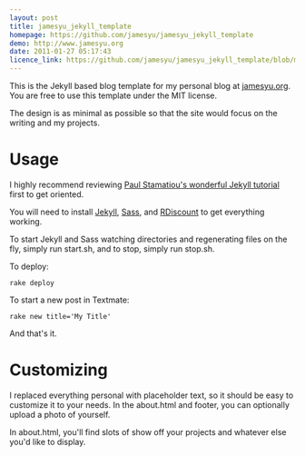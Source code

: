 ```yaml
---
layout: post
title: jamesyu_jekyll_template
homepage: https://github.com/jamesyu/jamesyu_jekyll_template
demo: http://www.jamesyu.org
date: 2011-01-27 05:17:43
licence_link: https://github.com/jamesyu/jamesyu_jekyll_template/blob/master/LICENSE
---
```

This is the Jekyll based blog template for my personal blog at [jamesyu.org](http://www.jamesyu.org/). You are free to use this template under the MIT license.

The design is as minimal as possible so that the site would focus on the writing and my projects.

Usage
=====

I highly recommend reviewing [Paul Stamatiou's wonderful Jekyll tutorial](http://paulstamatiou.com/how-to-wordpress-to-jekyll) first to get oriented.

You will need to install [Jekyll](https://github.com/mojombo/jekyll), [Sass](http://sass-lang.com/), and [RDiscount](https://github.com/rtomayko/rdiscount) to get everything working.

To start Jekyll and Sass watching directories and regenerating files on the fly, simply run start.sh, and to stop, simply run stop.sh.

To deploy:

    rake deploy
    
To start a new post in Textmate:

    rake new title='My Title'

And that's it.

Customizing
===========

I replaced everything personal with placeholder text, so it should be easy to customize it to your needs. In the about.html and footer, you can optionally upload a photo of yourself.

In about.html, you'll find slots of show off your projects and whatever else you'd like to display.
